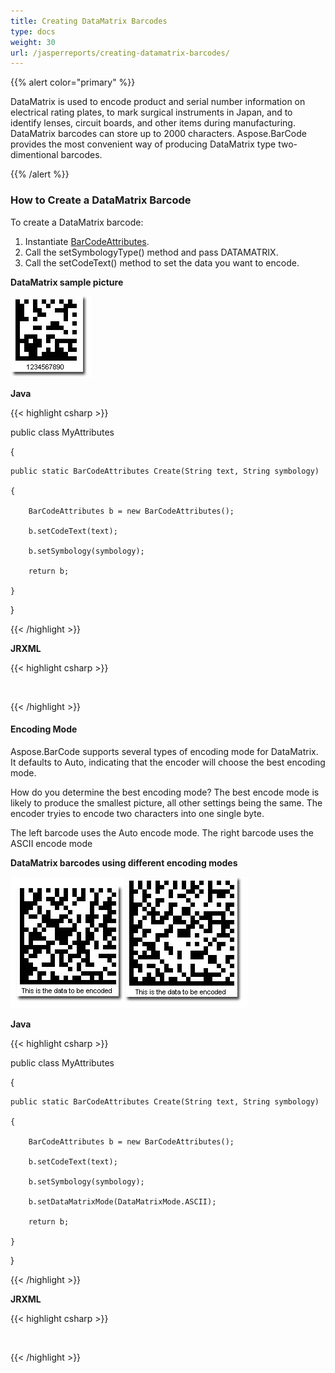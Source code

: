 ```yaml
---
title: Creating DataMatrix Barcodes
type: docs
weight: 30
url: /jasperreports/creating-datamatrix-barcodes/
---
```


{{% alert color="primary" %}} 

DataMatrix is used to encode product and serial number information on electrical rating plates, to mark surgical instruments in Japan, and to identify lenses, circuit boards, and other items during manufacturing. DataMatrix barcodes can store up to 2000 characters. Aspose.BarCode provides the most convenient way of producing DataMatrix type two-dimentional barcodes. 

{{% /alert %}} 
### **How to Create a DataMatrix Barcode**
To create a DataMatrix barcode:

1. Instantiate [BarCodeAttributes]().
1. Call the setSymbologyType() method and pass DATAMATRIX.
1. Call the setCodeText() method to set the data you want to encode.

**DataMatrix sample picture** 

![todo:image_alt_text](creating-datamatrix-barcodes_1.png)

**Java**

{{< highlight csharp >}}

 public class MyAttributes

{

    public static BarCodeAttributes Create(String text, String symbology)

    {

        BarCodeAttributes b = new BarCodeAttributes();

        b.setCodeText(text);

        b.setSymbology(symbology);

        return b;

    }

}



{{< /highlight >}}

**JRXML**

{{< highlight csharp >}}

 <image hAlign="Center">

<reportElement x="0" y="600"  width="500" height="250" />                

<imageExpression class="net.sf.jasperreports.engine.JRRenderable">

   <![CDATA[new com.aspose.barcode.jr.BarCodeRenderer(MyAttributes.Create(

      "12345678", "DATAMATRIX")

   )]]>

</imageExpression>

</image>



{{< /highlight >}}
#### **Encoding Mode**
Aspose.BarCode supports several types of encoding mode for DataMatrix. It defaults to Auto, indicating that the encoder will choose the best encoding mode. 

How do you determine the best encoding mode? The best encode mode is likely to produce the smallest picture, all other settings being the same. The encoder tryies to encode two characters into one single byte. 

The left barcode uses the Auto encode mode. The right barcode uses the ASCII encode mode 

**DataMatrix barcodes using different encoding modes** 

![todo:image_alt_text](creating-datamatrix-barcodes_2.png)

**Java**

{{< highlight csharp >}}

 public class MyAttributes

{

    public static BarCodeAttributes Create(String text, String symbology)

    {

        BarCodeAttributes b = new BarCodeAttributes();

        b.setCodeText(text);

        b.setSymbology(symbology);

        b.setDataMatrixMode(DataMatrixMode.ASCII);

        return b;

    }

}



{{< /highlight >}}

**JRXML**

{{< highlight csharp >}}

 <image hAlign="Center">

<reportElement x="0" y="600"  width="500" height="250" />                

<imageExpression class="net.sf.jasperreports.engine.JRRenderable">

   <![CDATA[new com.aspose.barcode.jr.BarCodeRenderer(MyAttributes.Create(

      "This is the data to be encoded", "DATAMATRIX")

   )]]>

</imageExpression>

</image>



{{< /highlight >}}
